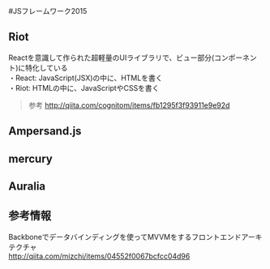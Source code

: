 
#JSフレームワーク2015


## Riot
Reactを意識して作られた超軽量のUIライブラリで、ビュー部分(コンポーネント)に特化している  
・React: JavaScript(JSX)の中に、HTMLを書く  
・Riot: HTMLの中に、JavaScriptやCSSを書く  
> 参考
http://qiita.com/cognitom/items/fb1295f3f93911e9e92d


## Ampersand.js
## mercury
## Auralia



## 参考情報
Backboneでデータバインディングを使ってMVVMをするフロントエンドアーキテクチャ  
http://qiita.com/mizchi/items/04552f0067bcfcc04d96


